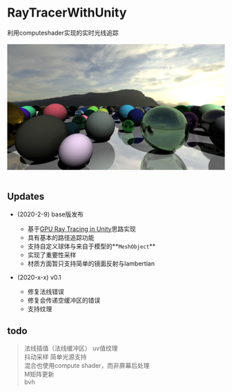 # RayTracerWithUnity
利用computeshader实现的实时光线追踪 <br><br>
![](/Img/RandomSphere.png)<br><br>

## Updates
- (2020-2-9) base版发布
    - 基于[GPU Ray Tracing in Unity](http://three-eyed-games.com/blog/)思路实现
    - 具有基本的路径追踪功能
    - 支持自定义球体与来自于模型的**`MeshObject`**
    - 实现了重要性采样
    - 材质方面暂只支持简单的镜面反射与lambertian

- (2020-x-x) v0.1
    - 修复法线错误
    - 修复会传递空缓冲区的错误
    - 支持纹理
## todo
> 法线插值（法线缓冲区） uv值纹理<br>
> 抖动采样 简单光源支持<br>
> 混合也使用compute shader，而非屏幕后处理<br>
> M矩阵更新<br>
> bvh<br>